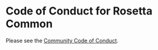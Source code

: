 # Code of Conduct for Rosetta Common

Please see the [Community Code of Conduct](https://www.finos.org/code-of-conduct).